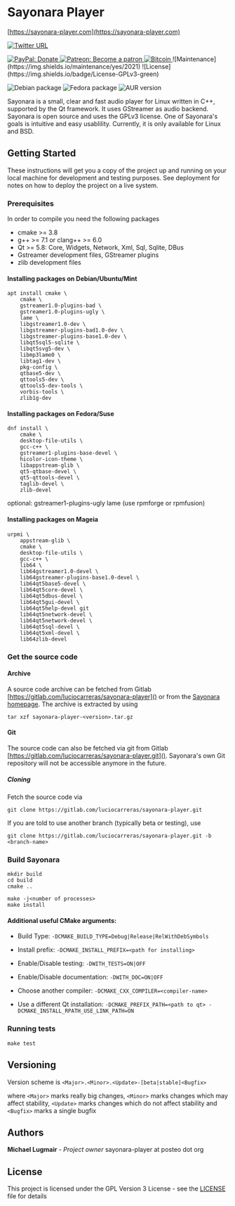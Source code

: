# Sayonara Player
[https://sayonara-player.com](https://sayonara-player.com)


[![Twitter URL](https://img.shields.io/twitter/url?label=%40SayonaraPlayer&style=social&url=https%3A%2F%2Ftwitter.com%2Fsayonaraplayer)](https://twitter.com/sayonaraplayer)

<a href="https://www.paypal.com/cgi-bin/webscr?cmd=_s-xclick&hosted_button_id=KD4GKTTLAP3JQ&source=url">
    <img src="https://img.shields.io/badge/PayPal-Donate-blue.svg"
            alt="PayPal: Donate">
</a>
<a href="https://patreon.com/sayonaraplayer">
    <img src="https://img.shields.io/badge/Patreon-Become a patron-orange.svg"
        alt="Patreon: Become a patron">
</a>
<a href="bitcoin:1M1pY98SGfyt2SR858Q14F8GCweHf17jQs?message=Sayonara%20Player%20Donation&time=1514892640">
    <img src="https://img.shields.io/badge/Bitcoin-Donate-green" 
        alt="Bitcoin">
</a>
![Maintenance](https://img.shields.io/maintenance/yes/2021)
![License](https://img.shields.io/badge/License-GPLv3-green)

![Debian package](https://img.shields.io/debian/v/sayonara/sid)
![Fedora package](https://img.shields.io/fedora/v/sayonara)
![AUR version](https://img.shields.io/aur/version/sayonara-player-git)

Sayonara is a small, clear and fast audio player for Linux written in C++, supported by the Qt framework. It uses GStreamer as audio backend. Sayonara is open source and uses the GPLv3 license. One of Sayonara's goals is intuitive and easy usablility. Currently, it is only available for Linux and BSD. 

## Getting Started

These instructions will get you a copy of the project up and running on your local machine for development and testing purposes. See deployment for notes on how to deploy the project on a live system.

### Prerequisites

In order to compile you need the following packages
 * cmake >= 3.8
 * g++ >= 7.1 or clang++ >= 6.0
 * Qt >= 5.8: Core, Widgets, Network, Xml, Sql, Sqlite, DBus
 * Gstreamer development files, GStreamer plugins
 * zlib development files

#### Installing packages on Debian/Ubuntu/Mint
```
apt install cmake \
	cmake \
	gstreamer1.0-plugins-bad \
	gstreamer1.0-plugins-ugly \
	lame \
	libgstreamer1.0-dev \
	libgstreamer-plugins-bad1.0-dev \
	libgstreamer-plugins-base1.0-dev \
	libqt5sql5-sqlite \
	libqt5svg5-dev \
	libmp3lame0 \
	libtag1-dev \
	pkg-config \
	qtbase5-dev \
	qttools5-dev \
	qttools5-dev-tools \
	vorbis-tools \
	zlib1g-dev
```

#### Installing packages on Fedora/Suse
```
dnf install \
	cmake \
	desktop-file-utils \
	gcc-c++ \
	gstreamer1-plugins-base-devel \
	hicolor-icon-theme \
	libappstream-glib \
	qt5-qtbase-devel \
	qt5-qttools-devel \
	taglib-devel \
	zlib-devel
```

optional: gstreamer1-plugins-ugly lame (use rpmforge or rpmfusion)

#### Installing packages on Mageia
```
urpmi \
	appstream-glib \
	cmake \
	desktop-file-utils \
	gcc-c++ \
	lib64 \
	lib64gstreamer1.0-devel \
	lib64gstreamer-plugins-base1.0-devel \
	lib64qt5base5-devel \
	lib64qt5core-devel \
	lib64qt5dbus-devel \
	lib64qt5gui-devel \
	lib64qt5help-devel git
	lib64qt5network-devel \
	lib64qt5network-devel \
	lib64qt5sql-devel \
	lib64qt5xml-devel \
	lib64zlib-devel
```

### Get the source code

#### Archive
A source code archive can be fetched from Gitlab [https://gitlab.com/luciocarreras/sayonara-player]() or from the [Sayonara homepage](https://sayonara-player.com/downloads.php). The archive is extracted by using

`tar xzf sayonara-player-<version>.tar.gz`

#### Git
The source code can also be fetched via git from Gitlab [https://gitlab.com/luciocarreras/sayonara-player.git](). Sayonara's own Git repository will not be accessible anymore in the future.

##### Cloning
Fetch the source code via

`git clone https://gitlab.com/luciocarreras/sayonara-player.git`

If you are told to use another branch (typically beta or testing), use

`git clone https://gitlab.com/luciocarreras/sayonara-player.git -b <branch-name>`


### Build Sayonara
```
mkdir build
cd build
cmake ..

make -j<number of processes>
make install
```

#### Additional useful CMake arguments:
 * Build Type: `-DCMAKE_BUILD_TYPE=Debug|Release|RelWithDebSymbols`
 * Install prefix: `-DCMAKE_INSTALL_PREFIX=<path for installing>`
 * Enable/Disable testing: `-DWITH_TESTS=ON|OFF`
 * Enable/Disable documentation: `-DWITH_DOC=ON|OFF`

 * Choose another compiler: `-DCMAKE_CXX_COMPILER=<compiler-name>`
 * Use a different Qt installation: `-DCMAKE_PREFIX_PATH=<path to qt> -DCMAKE_INSTALL_RPATH_USE_LINK_PATH=ON`

### Running tests
`make test`

## Versioning
Version scheme is `<Major>.<Minor>.<Update>-[beta|stable]<Bugfix>`

where `<Major>` marks really big changes, `<Minor>` marks changes which may affect stability, `<Update>` marks changes which do not affect stability and `<Bugfix>` marks a single bugfix

## Authors
**Michael Lugmair** - *Project owner* sayonara-player at posteo dot org

## License
This project is licensed under the GPL Version 3 License - see the [LICENSE](LICENSE) file for details
